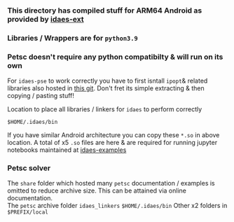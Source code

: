 ### This directory has compiled stuff for ARM64 Android as provided by [idaes-ext](https://github.com/IDAES/idaes-ext)
### Libraries / Wrappers are for `python3.9`
### Petsc doesn't require any python compatibilty & will run on its own

For `idaes-pse` to work correctly you have to first isntall `ipopt`& related libraries also hosted in [this git](https://github.com/defencedog/arm64-Android-Termux-Builds/tree/main/IPOPT_ARM64_ANDROID). Don't fret its simple extracting & then copying / pasting stuff!

Location to place all libraries / linkers for `idaes` to perform correctly 
```
$HOME/.idaes/bin
```
If you have similar Android architecture you can copy these `*.so` in above location. A total of x5 `.so` files are here & are required for running jupyter notebooks maintained at [idaes-examples](https://github.com/IDAES/examples-pse/tree/main/scripts)

### Petsc solver
The `share` folder which hosted many `petsc` documentation / examples is omitted to reduce archive size. This can be attained via online documentation. <br>
The `petsc` archive folder `idaes_linkers` `$HOME/.idaes/bin` Other x2 folders in `$PREFIX/local`
